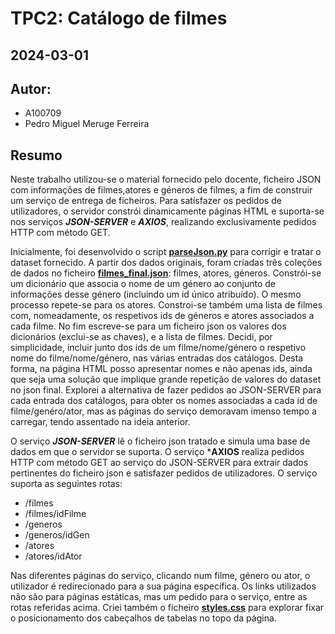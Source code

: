 # TPC2: Catálogo de filmes
## 2024-03-01

## Autor:
- A100709
- Pedro Miguel Meruge Ferreira

## Resumo

Neste trabalho utilizou-se o material fornecido pelo docente, ficheiro JSON com informações de filmes,atores e géneros de filmes, a fim de construir um serviço de entrega de ficheiros. Para satisfazer os pedidos de utilizadores, o servidor constrói dinamicamente páginas HTML e suporta-se nos serviços ***JSON-SERVER*** e ***AXIOS***, realizando exclusivamente pedidos HTTP com método GET.

Inicialmente, foi desenvolvido o script [**parseJson.py**](parseJson.py) para corrigir e tratar o dataset fornecido. A partir dos dados originais, foram criadas três coleções de dados no ficheiro [**filmes_final.json**](dataset/filmes_final.json): filmes, atores, géneros. Constrói-se um dicionário que associa o nome de um género ao conjunto de informações desse género (incluindo um id único atribuído). O mesmo processo repete-se para os atores. Constroi-se também uma lista de filmes com, nomeadamente, os respetivos ids de géneros e atores associados a cada filme. No fim escreve-se para um ficheiro json os valores dos dicionários (exclui-se as chaves), e a lista de filmes. Decidi, por simplicidade, incluir junto dos ids de um filme/nome/género o respetivo nome do filme/nome/género, nas várias entradas dos catálogos. Desta forma, na página HTML posso apresentar nomes e não apenas ids, ainda que seja uma solução que implique grande repetição de valores do dataset no json final. Explorei a alternativa de fazer pedidos ao JSON-SERVER para cada entrada dos catálogos, para obter os nomes associadas a cada id de filme/genéro/ator, mas as páginas do serviço demoravam imenso tempo a carregar, tendo assentado na ideia anterior.

O serviço ***JSON-SERVER*** lê o ficheiro json tratado e simula uma base de dados em que o servidor se suporta. O serviço ***AXIOS** realiza pedidos HTTP com método GET ao serviço do JSON-SERVER para extrair dados pertinentes do ficheiro json e satisfazer pedidos de utilizadores. O serviço suporta as seguintes rotas:
- /filmes
- /filmes/idFilme
- /generos
- /generos/idGen
- /atores
- /atores/idAtor

Nas diferentes páginas do serviço, clicando num filme, género ou ator, o utilizador é redirecionado para a sua página específica. Os links utilizados não são para páginas estáticas, mas um pedido para o serviço, entre as rotas referidas acima. Criei também o ficheiro [**styles.css**](styles.css) para explorar fixar o posicionamento dos cabeçalhos de tabelas no topo da página.

